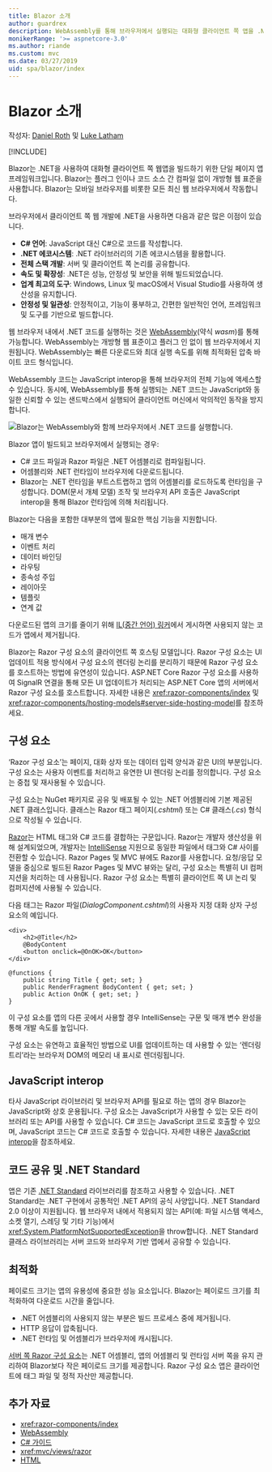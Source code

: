 ```yaml
---
title: Blazor 소개
author: guardrex
description: WebAssembly를 통해 브라우저에서 실행되는 대화형 클라이언트 쪽 앱을 .NET을 사용하여 빌드하는 새로운 프레임워크인 ASP.NET Core Blazor를 살펴봅니다.
monikerRange: '>= aspnetcore-3.0'
ms.author: riande
ms.custom: mvc
ms.date: 03/27/2019
uid: spa/blazor/index
---
```

# <a name="introduction-to-blazor"></a>Blazor 소개

작성자: [Daniel Roth](https://github.com/danroth27) 및 [Luke Latham](https://github.com/guardrex)

[!INCLUDE[](~/includes/razor-components-preview-notice.md)]

Blazor는 .NET을 사용하여 대화형 클라이언트 쪽 웹앱을 빌드하기 위한 단일 페이지 앱 프레임워크입니다. Blazor는 플러그 인이나 코드 소스 간 컴파일 없이 개방형 웹 표준을 사용합니다. Blazor는 모바일 브라우저를 비롯한 모든 최신 웹 브라우저에서 작동합니다.

브라우저에서 클라이언트 쪽 웹 개발에 .NET을 사용하면 다음과 같은 많은 이점이 있습니다.

* **C# 언어**: JavaScript 대신 C#으로 코드를 작성합니다.
* **.NET 에코시스템**: .NET 라이브러리의 기존 에코시스템을 활용합니다.
* **전체 스택 개발**: 서버 및 클라이언트 쪽 논리를 공유합니다.
* **속도 및 확장성**: .NET은 성능, 안정성 및 보안을 위해 빌드되었습니다.
* **업계 최고의 도구**: Windows, Linux 및 macOS에서 Visual Studio를 사용하여 생산성을 유지합니다.
* **안정성 및 일관성**:  안정적이고, 기능이 풍부하고, 간편한 일반적인 언어, 프레임워크 및 도구를 기반으로 빌드합니다.

웹 브라우저 내에서 .NET 코드를 실행하는 것은 [WebAssembly](http://webassembly.org)(약식 *wasm*)를 통해 가능합니다. WebAssembly는 개방형 웹 표준이고 플러그 인 없이 웹 브라우저에서 지원됩니다. WebAssembly는 빠른 다운로드와 최대 실행 속도를 위해 최적화된 압축 바이트 코드 형식입니다.

WebAssembly 코드는 JavaScript interop을 통해 브라우저의 전체 기능에 액세스할 수 있습니다. 동시에, WebAssembly를 통해 실행되는 .NET 코드는 JavaScript와 동일한 신뢰할 수 있는 샌드박스에서 실행되어 클라이언트 머신에서 악의적인 동작을 방지합니다.

![Blazor는 WebAssembly와 함께 브라우저에서 .NET 코드를 실행합니다.](index/_static/blazor.png)

Blazor 앱이 빌드되고 브라우저에서 실행되는 경우:

* C# 코드 파일과 Razor 파일은 .NET 어셈블리로 컴파일됩니다.
* 어셈블리와 .NET 런타임이 브라우저에 다운로드됩니다.
* Blazor는 .NET 런타임을 부트스트랩하고 앱의 어셈블리를 로드하도록 런타임을 구성합니다. DOM(문서 개체 모델) 조작 및 브라우저 API 호출은 JavaScript interop을 통해 Blazor 런타임에 의해 처리됩니다.

Blazor는 다음을 포함한 대부분의 앱에 필요한 핵심 기능을 지원합니다.

* 매개 변수
* 이벤트 처리
* 데이터 바인딩
* 라우팅
* 종속성 주입
* 레이아웃
* 템플릿
* 연계 값

다운로드된 앱의 크기를 줄이기 위해 [IL(중간 언어) 링커](xref:host-and-deploy/razor-components/configure-linker)에서 게시하면 사용되지 않는 코드가 앱에서 제거됩니다.

Blazor는 Razor 구성 요소의 클라이언트 쪽 호스팅 모델입니다. Razor 구성 요소는 UI 업데이트 적용 방식에서 구성 요소의 렌더링 논리를 분리하기 때문에 Razor 구성 요소를 호스트하는 방법에 유연성이 있습니다. ASP.NET Core Razor 구성 요소를 사용하여 SignalR 연결을 통해 모든 UI 업데이트가 처리되는 ASP.NET Core 앱의 서버에서 Razor 구성 요소를 호스트합니다. 자세한 내용은 <xref:razor-components/index> 및 <xref:razor-components/hosting-models#server-side-hosting-model>를 참조하세요. 

## <a name="components"></a>구성 요소

‘Razor 구성 요소’는 페이지, 대화 상자 또는 데이터 입력 양식과 같은 UI의 부분입니다. 구성 요소는 사용자 이벤트를 처리하고 유연한 UI 렌더링 논리를 정의합니다. 구성 요소는 중첩 및 재사용될 수 있습니다.

구성 요소는 NuGet 패키지로 공유 및 배포될 수 있는 .NET 어셈블리에 기본 제공된 .NET 클래스입니다. 클래스는 Razor 태그 페이지(*.cshtml*) 또는 C# 클래스(*.cs*) 형식으로 작성될 수 있습니다.

[Razor](xref:mvc/views/razor)는 HTML 태그와 C# 코드를 결합하는 구문입니다. Razor는 개발자 생산성을 위해 설계되었으며, 개발자는 [IntelliSense](/visualstudio/ide/using-intellisense) 지원으로 동일한 파일에서 태그와 C# 사이를 전환할 수 있습니다. Razor Pages 및 MVC 뷰에도 Razor를 사용합니다. 요청/응답 모델을 중심으로 빌드된 Razor Pages 및 MVC 뷰와는 달리, 구성 요소는 특별히 UI 컴퍼지션을 처리하는 데 사용됩니다. Razor 구성 요소는 특별히 클라이언트 쪽 UI 논리 및 컴퍼지션에 사용될 수 있습니다.

다음 태그는 Razor 파일(*DialogComponent.cshtml*)의 사용자 지정 대화 상자 구성 요소의 예입니다.

```cshtml
<div>
    <h2>@Title</h2>
    @BodyContent
    <button onclick=@OnOK>OK</button>
</div>

@functions {
    public string Title { get; set; }
    public RenderFragment BodyContent { get; set; }
    public Action OnOK { get; set; }
}
```

이 구성 요소를 앱의 다른 곳에서 사용할 경우 IntelliSense는 구문 및 매개 변수 완성을 통해 개발 속도를 높입니다.

구성 요소는 유연하고 효율적인 방법으로 UI를 업데이트하는 데 사용할 수 있는 ‘렌더링 트리’라는 브라우저 DOM의 메모리 내 표시로 렌더링됩니다.

## <a name="javascript-interop"></a>JavaScript interop

타사 JavaScript 라이브러리 및 브라우저 API를 필요로 하는 앱의 경우 Blazor는 JavaScript와 상호 운용됩니다. 구성 요소는 JavaScript가 사용할 수 있는 모든 라이브러리 또는 API를 사용할 수 있습니다. C# 코드는 JavaScript 코드로 호출할 수 있으며, JavaScript 코드는 C# 코드로 호출할 수 있습니다. 자세한 내용은 [JavaScript interop](xref:razor-components/javascript-interop)을 참조하세요.

## <a name="code-sharing-and-net-standard"></a>코드 공유 및 .NET Standard

앱은 기존 [.NET Standard](/dotnet/standard/net-standard) 라이브러리를 참조하고 사용할 수 있습니다. .NET Standard는 .NET 구현에서 공통적인 .NET API의 공식 사양입니다. .NET Standard 2.0 이상이 지원됩니다. 웹 브라우저 내에서 적용되지 않는 API(예: 파일 시스템 액세스, 소켓 열기, 스레딩 및 기타 기능)에서 <xref:System.PlatformNotSupportedException>을 throw합니다. .NET Standard 클래스 라이브러리는 서버 코드와 브라우저 기반 앱에서 공유할 수 있습니다.

## <a name="optimization"></a>최적화

페이로드 크기는 앱의 유용성에 중요한 성능 요소입니다. Blazor는 페이로드 크기를 최적화하여 다운로드 시간을 줄입니다.

* .NET 어셈블리의 사용되지 않는 부분은 빌드 프로세스 중에 제거됩니다.
* HTTP 응답이 압축됩니다.
* .NET 런타임 및 어셈블리가 브라우저에 캐시됩니다.

[서버 쪽 Razor 구성 요소](xref:razor-components/index)는 .NET 어셈블리, 앱의 어셈블리 및 런타임 서버 쪽을 유지 관리하여 Blazor보다 작은 페이로드 크기를 제공합니다. Razor 구성 요소 앱은 클라이언트에 태그 파일 및 정적 자산만 제공합니다.

## <a name="additional-resources"></a>추가 자료

* <xref:razor-components/index>
* [WebAssembly](http://webassembly.org/)
* [C# 가이드](/dotnet/csharp/)
* <xref:mvc/views/razor>
* [HTML](https://www.w3.org/html/)
